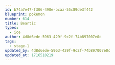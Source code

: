 ```yaml
---
id: b74a7e47-f306-498e-bcaa-55c89de3f442
blueprint: pokemon
number: 614
title: Beartic
types:
  - ice
author: 4d8d6ede-5963-429f-9c2f-74b897007e0c
tags:
  - stage-1
updated_by: 4d8d6ede-5963-429f-9c2f-74b897007e0c
updated_at: 1716510219
---
```

